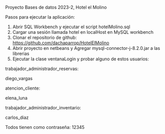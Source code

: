Proyecto Bases de datos 2023-2, Hotel el Molino

Pasos para ejecutar la aplicación:

1. Abrir SQL Workbench y ejecutar el script hotelMolino.sql
2. Cargar una sesión llamada hotel en localHost en MySQL workbench
3. Clonar el repositorio de github: https://github.com/dachaparrop/HotelElMolino
4. Abrir proyecto en netbeans y Agregar mysql-connector-j-8.2.0.jar a las librerias
5. Ejecutar la clase ventanaLogin y probar alguno de estos usuarios:

trabajador_administrador_reservas:

diego_vargas

atencion_cliente:

elena_luna

trabajador_administrador_inventario:

carlos_diaz

Todos tienen como contraseña: 12345
